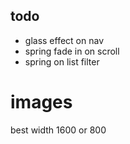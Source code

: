 ## todo

- glass effect on nav
- spring fade in on scroll
- spring on list filter

# images

best width 1600 or 800
